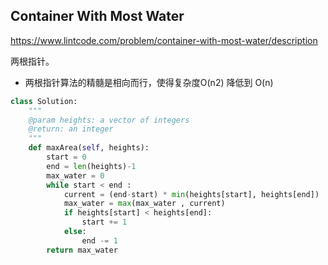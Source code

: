 ## Container With Most Water

https://www.lintcode.com/problem/container-with-most-water/description



两根指针。 

+ 两根指针算法的精髓是相向而行，使得复杂度O(n2) 降低到 O(n)

```python
class Solution:
    """
    @param heights: a vector of integers
    @return: an integer
    """
    def maxArea(self, heights):
        start = 0 
        end = len(heights)-1 
        max_water = 0 
        while start < end : 
            current = (end-start) * min(heights[start], heights[end])
            max_water = max(max_water , current)
            if heights[start] < heights[end]:
                start += 1 
            else: 
                end -= 1
        return max_water
```

